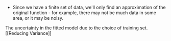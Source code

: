 - Since we have a finite set of data, we'll only find an approximation of the original function - for example, there may not be much data in some area, or it may be noisy.

The uncertainty in the fitted model due to the choice of training set.
[[Reducing Variance]]